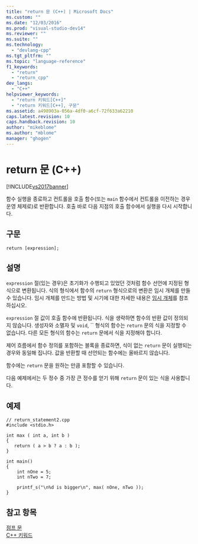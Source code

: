 ```yaml
---
title: "return 문 (C++) | Microsoft Docs"
ms.custom: ""
ms.date: "12/03/2016"
ms.prod: "visual-studio-dev14"
ms.reviewer: ""
ms.suite: ""
ms.technology: 
  - "devlang-cpp"
ms.tgt_pltfrm: ""
ms.topic: "language-reference"
f1_keywords: 
  - "return"
  - "return_cpp"
dev_langs: 
  - "C++"
helpviewer_keywords: 
  - "return 키워드[C++]"
  - "return 키워드[C++], 구문"
ms.assetid: a498903a-056a-4df0-a6cf-72f633a62210
caps.latest.revision: 10
caps.handback.revision: 10
author: "mikeblome"
ms.author: "mblome"
manager: "ghogen"
---
```

# return 문 (C++)
[!INCLUDE[vs2017banner](../assembler/inline/includes/vs2017banner.md)]

함수 실행을 종료하고 컨트롤을 호출 함수\(또는 `main` 함수에서 컨트롤을 이전하는 경우 운영 체제로\)로 반환합니다.  호출 바로 다음 지점의 호출 함수에서 실행을 다시 시작합니다.  
  
## 구문  
  
```  
return [expression];  
```  
  
## 설명  
 `expression` 절\(있는 경우\)은 초기화가 수행되고 있었던 것처럼 함수 선언에 지정된 형식으로 변환됩니다.  식의 형식에서 함수의 `return` 형식으로의 변환은 임시 개체를 만들 수 있습니다.  임시 개체를 만드는 방법 및 시기에 대한 자세한 내용은 [임시 개체](../cpp/temporary-objects.md)를 참조하십시오.  
  
 `expression` 절 값이 호출 함수에 반환됩니다.  식을 생략하면 함수의 반환 값이 정의되지 않습니다.  생성자와 소멸자 및 `void`, ``  형식의 함수는 `return` 문의 식을 지정할 수 없습니다.  다른 모든 형식의 함수는 `return` 문에서 식을 지정해야 합니다.  
  
 제어 흐름에서 함수 정의를 포함하는 블록을 종료하면, 식이 없는 `return` 문이 실행되는 경우와 동일해 집니다.  값을 반환할 때 선언되는 함수에는 올바르지 않습니다.  
  
 함수에는 `return` 문을 원하는 만큼 포함할 수 있습니다.  
  
 다음 예제에서는 두 정수 중 가장 큰 정수를 얻기 위해 `return` 문이 있는 식을 사용합니다.  
  
## 예제  
  
```  
// return_statement2.cpp  
#include <stdio.h>  
  
int max ( int a, int b )  
{  
   return ( a > b ? a : b );  
}  
  
int main()  
{  
    int nOne = 5;  
    int nTwo = 7;  
  
    printf_s("\n%d is bigger\n", max( nOne, nTwo ));  
}  
```  
  
## 참고 항목  
 [점프 문](../cpp/jump-statements-cpp.md)   
 [C\+\+ 키워드](../cpp/keywords-cpp.md)